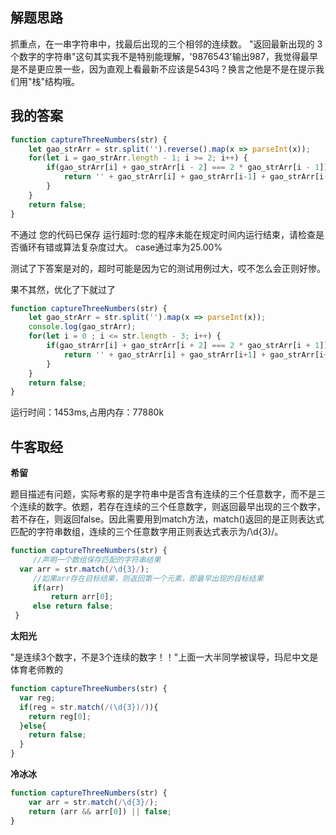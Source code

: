 ## 解题思路

抓重点，在一串字符串中，找最后出现的三个相邻的连续数。 "返回最新出现的 3 个数字的字符串"这句其实我不是特别能理解，'9876543'输出987，我觉得最早是不是更应景一些，因为直观上看最新不应该是543吗？换言之他是不是在提示我们用"栈"结构哦。

## 我的答案

```js
function captureThreeNumbers(str) {
    let gao_strArr = str.split('').reverse().map(x => parseInt(x));
    for(let i = gao_strArr.length - 1; i >= 2; i++) {
        if(gao_strArr[i] + gao_strArr[i - 2] === 2 * gao_strArr[i - 1]){
            return '' + gao_strArr[i] + gao_strArr[i-1] + gao_strArr[i-2];
        }
    }
    return false;
}
```
不通过
您的代码已保存
运行超时:您的程序未能在规定时间内运行结束，请检查是否循环有错或算法复杂度过大。
case通过率为25.00%

测试了下答案是对的，超时可能是因为它的测试用例过大，哎不怎么会正则好惨。


果不其然，优化了下就过了

```js
function captureThreeNumbers(str) {
    let gao_strArr = str.split('').map(x => parseInt(x));
    console.log(gao_strArr);
    for(let i = 0 ; i <= str.length - 3; i++) {
        if(gao_strArr[i] + gao_strArr[i + 2] === 2 * gao_strArr[i + 1]){
            return '' + gao_strArr[i] + gao_strArr[i+1] + gao_strArr[i+2];
        }
    }
    return false;
}
```
运行时间：1453ms,占用内存：77880k


## 牛客取经

**希留**

题目描述有问题，实际考察的是字符串中是否含有连续的三个任意数字，而不是三个连续的数字。依题，若存在连续的三个任意数字，则返回最早出现的三个数字，若不存在，则返回false。因此需要用到match方法，match()返回的是正则表达式匹配的字符串数组，连续的三个任意数字用正则表达式表示为/\d{3}/。

```js
function captureThreeNumbers(str) {
     //声明一个数组保存匹配的字符串结果
  var arr = str.match(/\d{3}/);
     //如果arr存在目标结果，则返回第一个元素，即最早出现的目标结果
     if(arr)
         return arr[0];
     else return false;
 }
```
**太阳光**

"是连续3个数字，不是3个连续的数字！！"上面一大半同学被误导，玛尼中文是体育老师教的

```js
function captureThreeNumbers(str) {
  var reg;
  if(reg = str.match(/(\d{3})/)){
    return reg[0];
  }else{
    return false;
  }
}
```

**冷冰冰**

```js
function captureThreeNumbers(str) {
    var arr = str.match(/\d{3}/);
    return (arr && arr[0]) || false;
}

```

